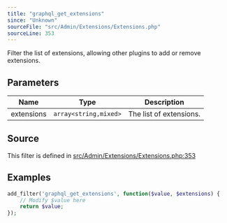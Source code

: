 ```yaml
---
title: "graphql_get_extensions"
since: "Unknown"
sourceFile: "src/Admin/Extensions/Extensions.php"
sourceLine: 353
---
```



Filter the list of extensions, allowing other plugins to add or remove extensions.

## Parameters

| Name | Type | Description |
|------|------|-------------|
| extensions | `array<string,mixed>` | The list of extensions. |




## Source

This filter is defined in [src/Admin/Extensions/Extensions.php:353](https://github.com/wp-graphql/wp-graphql/blob/develop/src/Admin/Extensions/Extensions.php#L353)


## Examples

```php
add_filter('graphql_get_extensions', function($value, $extensions) {
    // Modify $value here
    return $value;
});
```